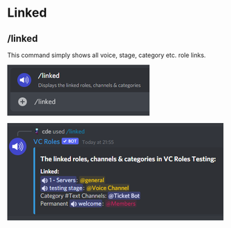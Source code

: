 # Linked

## /linked

This command simply shows all voice, stage, category etc. role links.

![linked command](<../../.gitbook/assets/image (7) (1) (1).png>)

![Example linked command](<../../.gitbook/assets/image (19) (1) (1).png>)

